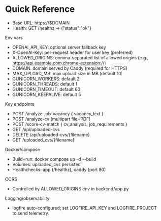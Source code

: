 # Quick Reference

- Base URL: https://$DOMAIN
- Health: GET /healthz -> {"status":"ok"}

Env vars
- OPENAI_API_KEY: optional server fallback key
- X-OpenAI-Key: per-request header for user key (preferred)
- ALLOWED_ORIGINS: comma-separated list of allowed origins (e.g., https://api.example.com,chrome-extension://<id>)
- DOMAIN: domain served by Caddy (required for HTTPS)
- MAX_UPLOAD_MB: max upload size in MB (default 10)
- GUNICORN_WORKERS: default 2
- GUNICORN_THREADS: default 1
- GUNICORN_TIMEOUT: default 60
- GUNICORN_KEEPALIVE: default 5

Key endpoints
- POST /analyze-job-vacancy { vacancy_text }
- POST /analyze-cv (multipart file=PDF)
- POST /score-cv-match { cv_analysis, job_requirements }
- GET /api/uploaded-cvs
- DELETE /api/uploaded-cvs/{filename}
- GET /uploaded_cvs/{filename}

Docker/compose
- Build+run: docker compose up -d --build
- Volumes: uploaded_cvs persisted
- Healthchecks: app (/healthz), caddy (port 80)

CORS
- Controlled by ALLOWED_ORIGINS env in backend/app.py

Logging/observability
- logfire auto-configured; set LOGFIRE_API_KEY and LOGFIRE_PROJECT to send telemetry.
